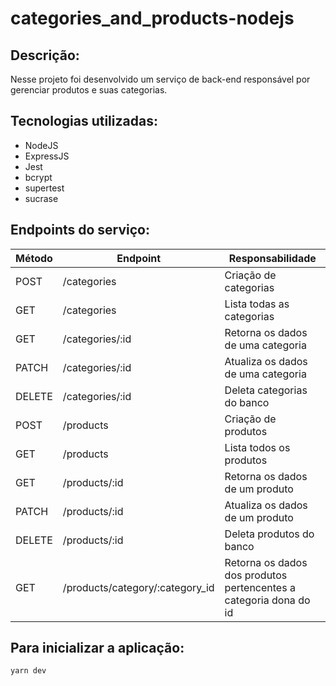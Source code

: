 # categories_and_products-nodejs

## Descrição:

Nesse projeto foi desenvolvido um serviço de back-end responsável por gerenciar produtos e suas categorias.

## Tecnologias utilizadas:

- NodeJS
- ExpressJS
- Jest
- bcrypt
- supertest
- sucrase

## Endpoints do serviço:

<table>
    <thead>
        <tr>
            <th>Método</th>
            <th>Endpoint</th>
            <th>Responsabilidade</th>
        </tr>
    </thead>
    <tbody>
        <tr>
            <td>POST</td>
            <td>/categories</td>
            <td>Criação de categorias</td>
        </tr>
        <tr>
            <td>GET</td>
            <td>/categories</td>
            <td>Lista todas as categorias</td>
        </tr>
        <tr>
            <td>GET</td>
            <td>/categories/:id</td>
            <td>Retorna os dados de uma categoria</td>
        </tr>
        <tr>
            <td>PATCH</td>
            <td>/categories/:id</td>
            <td>Atualiza os dados de uma categoria</td>
        </tr>
        <tr>
            <td>DELETE</td>
            <td>/categories/:id</td>
            <td>Deleta categorias do banco</td>
        </tr>
        <tr>
            <td>POST</td>
            <td>/products</td>
            <td>Criação de produtos</td>
        </tr>
        <tr>
            <td>GET</td>
            <td>/products</td>
            <td>Lista todos os produtos</td>
        </tr>
        <tr>
            <td>GET</td>
            <td>/products/:id</td>
            <td>Retorna os dados de um produto</td>
        </tr>
        <tr>
            <td>PATCH</td>
            <td>/products/:id</td>
            <td>Atualiza os dados de um produto</td>
        </tr>
        <tr>
            <td>DELETE</td>
            <td>/products/:id</td>
            <td>Deleta produtos do banco</td>
        </tr>
        <tr>
            <td>GET</td>
            <td>/products/category/:category_id</td>
            <td>Retorna os dados dos produtos pertencentes a categoria dona do id</td>
        </tr>
    </tbody>
</table>

## Para inicializar a aplicação:

````
yarn dev
````
